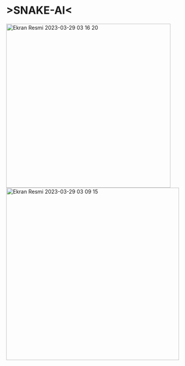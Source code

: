 # >SNAKE-AI<



<img width="440" alt="Ekran Resmi 2023-03-29 03 16 20" src="https://user-images.githubusercontent.com/80509562/228395972-cf31ee2e-b76e-4ef2-ae43-d6e6e3f484b4.png"><img width="463" alt="Ekran Resmi 2023-03-29 03 09 15" src="https://user-images.githubusercontent.com/80509562/228395985-0ea7f275-72e5-402c-bc52-a27681c5b24f.png">


